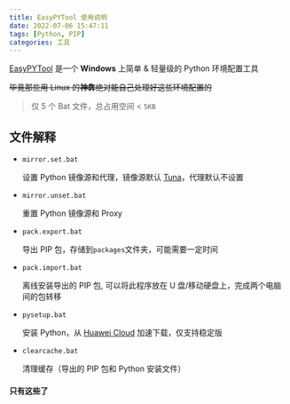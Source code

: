 ```yaml
---
title: EasyPYTool 使用说明
date: 2022-07-06 15:47:11
tags: [Python, PIP]
categories: 工具
---
```


[EasyPYTool](https://github.com/argvchs/easypytool) 是一个 **Windows** 上简单 & 轻量级的 Python 环境配置工具

<!-- more -->

~~毕竟那些用 Linux 的**神犇**绝对能自己处理好这些环境配置的~~

> 仅 5 个 Bat 文件，总占用空间 < `5KB`

## 文件解释

-   `mirror.set.bat`

    设置 Python 镜像源和代理，镜像源默认 [Tuna](https://pypi.tuna.tsinghua.edu.cn/simple)，代理默认不设置

-   `mirror.unset.bat`

    重置 Python 镜像源和 Proxy

-   `pack.export.bat`

    导出 PIP 包，存储到`packages`文件夹，可能需要一定时间

-   `pack.import.bat`

    离线安装导出的 PIP 包, 可以将此程序放在 U 盘/移动硬盘上，完成两个电脑间的包转移

-   `pysetup.bat`

    安装 Python，从 [Huawei Cloud](https://repo.huaweicloud.com/python) 加速下载，仅支持稳定版

-   `clearcache.bat`

    清理缓存（导出的 PIP 包和 Python 安装文件）

#### 只有这些了
